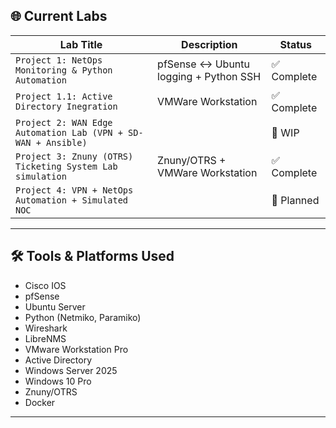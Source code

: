 ## 🌐 Current Labs

| Lab Title                 | Description                                  | Status   |
|--------------------------|----------------------------------------------|----------|
| `Project 1: NetOps Monitoring & Python Automation`          | pfSense ↔ Ubuntu logging + Python SSH        | ✅ Complete   |
| `Project 1.1: Active Directory Inegration`          | VMWare Workstation       | ✅ Complete   |
| `Project 2: WAN Edge Automation Lab (VPN + SD-WAN + Ansible)`   |        | 🧩 WIP    |
| `Project 3: Znuny (OTRS) Ticketing System Lab simulation`          | Znuny/OTRS + VMWare Workstation    | ✅ Complete   |
| `Project 4: VPN + NetOps Automation + Simulated NOC`   |                 | 🧪 Planned |
---

## 🛠️ Tools & Platforms Used

- Cisco IOS
- pfSense
- Ubuntu Server
- Python (Netmiko, Paramiko)
- Wireshark
- LibreNMS
- VMware Workstation Pro
- Active Directory
- Windows Server 2025
- Windows 10 Pro
- Znuny/OTRS
- Docker

---
